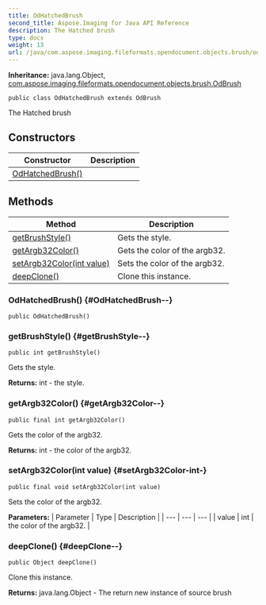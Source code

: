 ```yaml
---
title: OdHatchedBrush
second_title: Aspose.Imaging for Java API Reference
description: The Hatched brush
type: docs
weight: 13
url: /java/com.aspose.imaging.fileformats.opendocument.objects.brush/odhatchedbrush/
---
```

**Inheritance:**
java.lang.Object, [com.aspose.imaging.fileformats.opendocument.objects.brush.OdBrush](../../com.aspose.imaging.fileformats.opendocument.objects.brush/odbrush)
```
public class OdHatchedBrush extends OdBrush
```

The Hatched brush
## Constructors

| Constructor | Description |
| --- | --- |
| [OdHatchedBrush()](#OdHatchedBrush--) |  |
## Methods

| Method | Description |
| --- | --- |
| [getBrushStyle()](#getBrushStyle--) | Gets the style. |
| [getArgb32Color()](#getArgb32Color--) | Gets the color of the argb32. |
| [setArgb32Color(int value)](#setArgb32Color-int-) | Sets the color of the argb32. |
| [deepClone()](#deepClone--) | Clone this instance. |
### OdHatchedBrush() {#OdHatchedBrush--}
```
public OdHatchedBrush()
```


### getBrushStyle() {#getBrushStyle--}
```
public int getBrushStyle()
```


Gets the style.

**Returns:**
int - the style.
### getArgb32Color() {#getArgb32Color--}
```
public final int getArgb32Color()
```


Gets the color of the argb32.

**Returns:**
int - the color of the argb32.
### setArgb32Color(int value) {#setArgb32Color-int-}
```
public final void setArgb32Color(int value)
```


Sets the color of the argb32.

**Parameters:**
| Parameter | Type | Description |
| --- | --- | --- |
| value | int | the color of the argb32. |

### deepClone() {#deepClone--}
```
public Object deepClone()
```


Clone this instance.

**Returns:**
java.lang.Object - The return new instance of source brush
